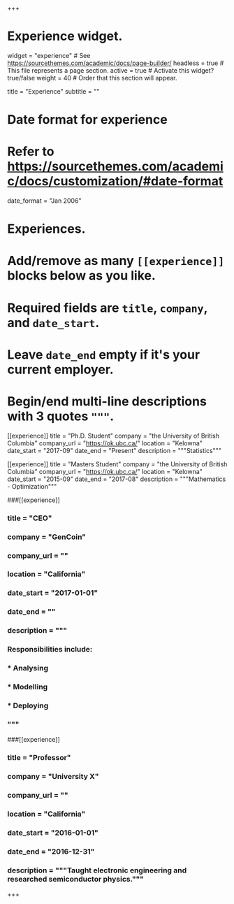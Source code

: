 +++
# Experience widget.
widget = "experience"  # See https://sourcethemes.com/academic/docs/page-builder/
headless = true  # This file represents a page section.
active = true  # Activate this widget? true/false
weight = 40  # Order that this section will appear.

title = "Experience"
subtitle = ""

# Date format for experience
#   Refer to https://sourcethemes.com/academic/docs/customization/#date-format
date_format = "Jan 2006"

# Experiences.
#   Add/remove as many `[[experience]]` blocks below as you like.
#   Required fields are `title`, `company`, and `date_start`.
#   Leave `date_end` empty if it's your current employer.
#   Begin/end multi-line descriptions with 3 quotes `"""`.
 [[experience]]
  title = "Ph.D. Student"
  company = "the University of British Columbia"
  company_url = "https://ok.ubc.ca/"
  location = "Kelowna"
  date_start = "2017-09"
  date_end = "Present"
  description = """Statistics"""
 
 [[experience]]
  title = "Masters Student"
  company = "the University of British Columbia"
  company_url = "https://ok.ubc.ca/"
  location = "Kelowna"
  date_start = "2015-09"
  date_end = "2017-08"
  description = """Mathematics - Optimization"""






###[[experience]]
 ### title = "CEO"
 ### company = "GenCoin"
 ### company_url = ""
 ### location = "California"
 ### date_start = "2017-01-01"
 ### date_end = ""
 ### description = """
 ### Responsibilities include:
  
 ### * Analysing
 ### * Modelling
 ### * Deploying
 ### """

###[[experience]]
 ### title = "Professor"
 ### company = "University X"
 ### company_url = ""
 ### location = "California"
 ### date_start = "2016-01-01"
 ### date_end = "2016-12-31"
 ### description = """Taught electronic engineering and researched semiconductor physics."""
 


+++

